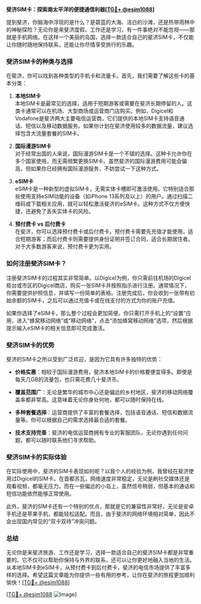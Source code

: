 **斐济SIM卡：探索南太平洋的便捷通信利器[[TG💪+ @esim1088](https://t.me/s/esim1088)]**

提到斐济，你脑海中浮现的是什么？是碧蓝的大海、洁白的沙滩，还是热带雨林中的神秘探险？无论你是来斐济度假、工作还是学习，有一件事绝对不能忽视——那就是手机网络。在这样一个美丽的岛国，选择一款适合自己的斐济SIM卡，不仅能让你随时随地保持联系，还能让你尽情享受旅行的乐趣。

### 斐济SIM卡的种类与选择

在斐济，你可以找到各种类型的手机卡和流量卡。首先，我们需要了解这些卡的基本分类：

1. **本地SIM卡**  
   本地SIM卡是最常见的选择，适用于短期游客或需要在斐济长期停留的人。这类卡通常可以在机场、大型商场或运营商门店购买。例如，Digicel和Vodafone是斐济两大主要电信运营商，它们提供的本地SIM卡支持语音通话、短信以及移动数据服务。如果你计划在斐济使用较多的数据流量，建议选择包含大流量套餐的SIM卡。

2. **国际漫游SIM卡**  
   对于经常出国的人来说，国际漫游SIM卡是一个不错的选择。这种卡允许你在多个国家使用，而无需频繁更换SIM卡。虽然斐济的国际漫游费用可能会偏高，但如果你已经拥有国际漫游服务，不妨尝试一下这种方式。

3. **eSIM卡**  
   eSIM卡是一种新型的虚拟SIM卡，无需实体卡槽即可激活使用。它特别适合那些使用支持eSIM功能的设备（如iPhone 13系列及以上）的用户。通过扫描二维码或下载相关应用，就可以轻松激活斐济的eSIM卡。这种方式不仅方便快捷，还避免了丢失实体卡的风险。

4. **预付费卡 vs 后付费卡**  
   在斐济，你可以选择预付费卡或后付费卡。预付费卡需要先充值才能使用，适合短期游客；而后付费卡则需要提供身份证明并签订合同，适合长期居住者。对于大多数游客来说，预付费卡更为实用。

### 如何注册斐济SIM卡？

注册斐济SIM卡的过程其实非常简单。以Digicel为例，你只需前往机场的Digicel柜台或市区的Digicel商店，购买一张SIM卡并按照指示进行注册。通常情况下，你需要提供护照信息，并填写一份简单的表格。注册完成后，你会收到一张带有初始余额的SIM卡，之后可以通过充值卡或在线支付的方式为你的账户充值。

如果你选择了eSIM卡，那么整个过程会更加简便。你只需打开手机上的“设置”应用，进入“蜂窝移动网络”或“移动网络”，点击“添加蜂窝移动网络”选项，然后根据提示输入eSIM卡的相关信息即可完成激活。

### 斐济SIM卡的优势

斐济的SIM卡之所以受到广泛欢迎，是因为它具有许多独特的优势：

- **价格实惠**：相较于国际漫游费用，斐济本地SIM卡的价格要便宜得多。即使是每天几GB的流量包，也只需花费几十斐济币。
  
- **覆盖范围广**：无论是繁华的城市中心还是偏远的乡村地区，斐济的移动网络覆盖率都非常高。这意味着无论你身处何地，都可以随时保持在线。

- **多种套餐选择**：运营商提供了丰富的套餐选择，包括语音通话、短信和数据流量等。你可以根据自己的需求选择最合适的套餐。

- **技术支持完善**：斐济的电信运营商拥有专业的客服团队，无论你遇到任何问题，都可以随时联系他们寻求帮助。

### 斐济SIM卡的实际体验

在实际使用中，斐济的SIM卡表现如何呢？以我个人的经验为例，我曾经在斐济使用过Digicel的SIM卡。在首都苏瓦，网络速度非常稳定，无论是刷社交媒体还是观看视频，都毫无压力。而在一些偏远的小岛上，虽然信号稍弱，但基本的通话和短信功能依然能够正常使用。

此外，斐济的SIM卡还有一个特别的优点，那就是它的兼容性非常好。无论是安卓手机还是苹果手机，都能轻松适配。而且，由于斐济的网络环境相对简单，因此不会出现国内常见的“双卡双待”冲突问题。

### 总结

无论你是来斐济旅游、工作还是学习，选择一款适合自己的斐济SIM卡都是非常重要的。它不仅可以帮助你保持与外界的联系，还可以让你更好地融入当地的生活。从本地SIM卡到eSIM卡，从预付费卡到后付费卡，斐济的电信市场提供了丰富多样的选择。希望这篇文章能为你提供一些有用的参考，让你在斐济的旅程更加顺利愉快！[[TG💪+ @esim1088](https://t.me/s/esim1088)]

[[TG💪+ @esim1088](https://t.me/s/esim1088) ![Image](https://i.postimg.cc/4NQfJmqS/Snipaste-2025-05-13-00-14-12.png)]
